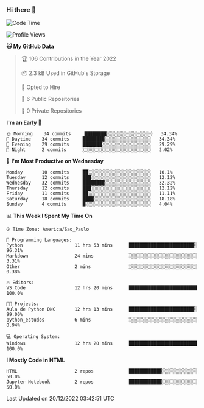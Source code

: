 ### Hi there 👋

<!--
**igabriel-gb/igabriel-gb** is a ✨ _special_ ✨ repository because its `README.md` (this file) appears on your GitHub profile.

Here are some ideas to get you started:

- 🔭 I’m currently working on ...
- 🌱 I’m currently learning ...
- 👯 I’m looking to collaborate on ...
- 🤔 I’m looking for help with ...
- 💬 Ask me about ...
- 📫 How to reach me: ...
- 😄 Pronouns: ...
- ⚡ Fun fact: ...
-->

<!--START_SECTION:waka-->
![Code Time](http://img.shields.io/badge/Code%20Time-78%20hrs%2051%20mins-blue)

![Profile Views](http://img.shields.io/badge/Profile%20Views-1-blue)

**🐱 My GitHub Data** 

> 🏆 106 Contributions in the Year 2022
 > 
> 📦 2.3 kB Used in GitHub's Storage 
 > 
> 💼 Opted to Hire
 > 
> 📜 6 Public Repositories 
 > 
> 🔑 0 Private Repositories  
 > 
**I'm an Early 🐤** 

```text
🌞 Morning    34 commits     ████████░░░░░░░░░░░░░░░░░   34.34% 
🌇 Daytime    34 commits     ████████░░░░░░░░░░░░░░░░░   34.34% 
🌃 Evening    29 commits     ███████░░░░░░░░░░░░░░░░░░   29.29% 
🌙 Night      2 commits      ░░░░░░░░░░░░░░░░░░░░░░░░░   2.02%

```
📅 **I'm Most Productive on Wednesday** 

```text
Monday       10 commits     ██░░░░░░░░░░░░░░░░░░░░░░░   10.1% 
Tuesday      12 commits     ███░░░░░░░░░░░░░░░░░░░░░░   12.12% 
Wednesday    32 commits     ████████░░░░░░░░░░░░░░░░░   32.32% 
Thursday     12 commits     ███░░░░░░░░░░░░░░░░░░░░░░   12.12% 
Friday       11 commits     ██░░░░░░░░░░░░░░░░░░░░░░░   11.11% 
Saturday     18 commits     ████░░░░░░░░░░░░░░░░░░░░░   18.18% 
Sunday       4 commits      █░░░░░░░░░░░░░░░░░░░░░░░░   4.04%

```


📊 **This Week I Spent My Time On** 

```text
⌚︎ Time Zone: America/Sao_Paulo

💬 Programming Languages: 
Python                   11 hrs 53 mins      ████████████████████████░   96.31% 
Markdown                 24 mins             ░░░░░░░░░░░░░░░░░░░░░░░░░   3.31% 
Other                    2 mins              ░░░░░░░░░░░░░░░░░░░░░░░░░   0.38%

🔥 Editors: 
VS Code                  12 hrs 20 mins      █████████████████████████   100.0%

🐱‍💻 Projects: 
Aula de Python DNC       12 hrs 13 mins      ████████████████████████░   99.06% 
python_estudos           6 mins              ░░░░░░░░░░░░░░░░░░░░░░░░░   0.94%

💻 Operating System: 
Windows                  12 hrs 20 mins      █████████████████████████   100.0%

```

**I Mostly Code in HTML** 

```text
HTML                     2 repos             ████████████░░░░░░░░░░░░░   50.0% 
Jupyter Notebook         2 repos             ████████████░░░░░░░░░░░░░   50.0%

```



 Last Updated on 20/12/2022 03:42:51 UTC
<!--END_SECTION:waka-->
